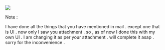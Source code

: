 



  <img src="http://maheshp.ml/gst.gif" style="max-height:300px; margin: auto;">



Note :

I have done all the things that you have mentioned in mail . except one that is UI . now only I saw you attachment . so , as of  now I done this with my own UI . I am changing it as per your attachment . will complete it asap . sorry for the inconvenience .
